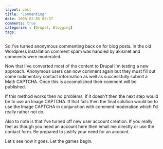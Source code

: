 ```yaml
---
layout: post
title: 'Commenting'
date: 2008-02-05 08:37
comments: true
categories : [Drupal, Blogging]
tags:
---
```

So I've turned anonymous commenting back on for blog posts. In the old Wordpress installation comment spam was handled by akismet and comments were moderated.

Now that I've converted most of the content to Drupal I'm testing a new approach. Anonymous users can now comment again but they must fill out some rudimentary contact information as well as successfully submit a Math CAPTCHA. Once this is accomplished their comment will be published. 

If this method works then no problems, if it doesn't then the next step would be to use an Image CAPTCHA. If that fails then the final solution would be to use the Image CAPTCHA in conjunction with comment moderation which I'd really rather not do.

Also to note is that I've turned off new user account creation. If you really feel as though you need an account here then email me directly or use the contact form. Be prepared to justify your need for an account.

Let's see how it goes. Let the games begin.

